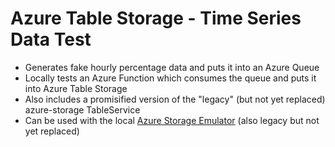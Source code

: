 # Azure Table Storage - Time Series Data Test

- Generates fake hourly percentage data and puts it into an Azure Queue
- Locally tests an Azure Function which consumes the queue and puts it into Azure Table Storage
- Also includes a promisified version of the "legacy" (but not yet replaced) azure-storage TableService
- Can be used with the local [Azure Storage Emulator](https://docs.microsoft.com/en-us/azure/storage/common/storage-use-emulator) (also legacy but not yet replaced)
